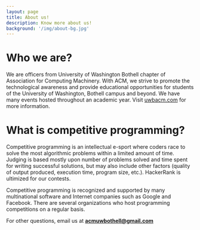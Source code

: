 ```yaml
---
layout: page
title: About us!
description: Know more about us!
background: '/img/about-bg.jpg'
---
```

# Who we are?
We are officers from University of Washington Bothell chapter of Association for Computing Machinery. With ACM, we strive to promote the technological awareness and provide educational opportunities for students of the University of Washington, Bothell campus and beyond. We have many events hosted throughout an academic year. Visit [uwbacm.com](https://uwbacm.com/) for more information.

# What is competitive programming?
Competitive programming is an intellectual e-sport where coders race to solve the most algorithmic problems within a limited amount of time. Judging is based mostly upon number of problems solved and time spent for writing successful solutions, but may also include other factors (quality of output produced, execution time, program size, etc.). HackerRank is ultimized for our contests.

Competitive programming is recognized and supported by many multinational software and Internet companies such as Google and Facebook. There are several organizations who host programming competitions on a regular basis.

For other questions, email us at [**acmuwbothell@gmail.com**](mailto::acmuwbothell@gmail.com)
